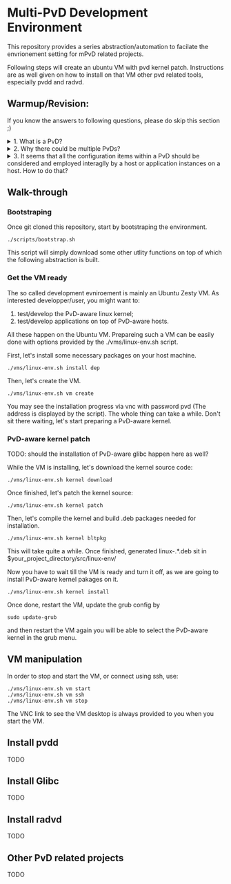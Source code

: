 # Multi-PvD Development Environment

This repository provides a series abstraction/automation to facilate the envrionement setting for mPvD related projects.

Following steps will create an ubuntu VM with pvd kernel patch.
Instructions are as well given on how to install on that VM other pvd related tools, especially pvdd and radvd. 

## Warmup/Revision:
If you know the answers to following questions, please do skip this section ;)

<details><summary>1. What is a PvD?</summary><p>
A provision domain is a 'consistent set of networking configuration information'. For example, source address prefix, DNS server and default gateway that can work together. See more in <a href="https://tools.ietf.org/html/rfc7556">RFC7556</a>.
</p></details>

<details><summary>2. Why there could be multiple PvDs?</summary><p>
A very concrete need for multiple PvD comes from multi-homing without provider idenpendent (PI) address. A host in such client network might receive address allocation from multiple upstreams, along with other configuration settings, just like DNS servers. 
It especially tends to happen with IPv6, for the sake of address aggregation and NAT-free networking. Some further technical discussion can be found in <a href="https://tools.ietf.org/html/draft-ietf-rtgwg-enterprise-pa-multihoming-02">draft-ietf-rtgwg-enterprise-pa-multihoming-02</a>.
</p></details>

<details><summary>3. It seems that all the configuration items within a PvD should be considered and employed interaglly by a host or application instances on a host. How to do that?</summary>
<p>First 
<a href="https://tools.ietf.org/html/draft-ietf-intarea-provisioning-domains-00">draft-ietf-intarea-provisioning-domains</a> specifies a way to configure host with multiple PvDs by introducing a new IPv6 Router Advertisment (RA) option.</p>
<p>We as well modified <a href="https://github.com/IPv6-mPvD/radvd.git">radvd</a> and <a href="https://github.com/IPv6-mPvD/odhcpd">odhcpd</a> so that they can be configured to announce RA containing PvD option.</p>
<p><a href="https://github.com/IPv6-mPvD/wireshark">Wireshark</a> is now as well made capable of parsing RA with PvD option. Debugging made esay.</p>
<p>Host side, we deliver a <a href="https://github.com/IPv6-mPvD/pvd-linux-kernel-patch">linux kernel patch</a> to make it aware of the PvD option in RA. Besides, an essential tool <a href="https://github.com/IPv6-mPvD/pvdd">pvdd</a> that organically groups configuration items of a single PvD together from various sources say RA and DHCP, is as well provided.</p>
<p>For application developpers, a PvD-aware flavor of glibc now provides interfaces with which you can easily access to PvD datas tructure and bind your applications to a set of them easily. TODO: todo add glibc repository.</p>
<p>TODO: one-liner for other projects as well.</p>
</details>

## Walk-through
### Bootstraping
Once git cloned this repository, start by bootstraping the environment.
```shell
./scripts/bootstrap.sh
```
This script will simply download some other utlity functions on top of which the following abstraction is built.

### Get the VM ready
The so called development evniroement is mainly an Ubuntu Zesty VM.
As interested developper/user, you might want to:
1. test/develop the PvD-aware linux kernel;
2. test/develop applications on top of PvD-aware hosts.

All these happen on the Ubuntu VM.
Prepareing such a VM can be easily done with options provided by the ./vms/linux-env.sh script.

First, let's install some necessary packages on your host machine.
```shell
./vms/linux-env.sh install dep
```

Then, let's create the VM.
```shell
./vms/linux-env.sh vm create
```
You may see the installation progress via vnc with password pvd (The address 
is displayed by the script).
The whole thing can take a while.
Don't sit there waiting, let's start preparing a PvD-aware kernel.

### PvD-aware kernel patch
TODO: should the installation of PvD-aware glibc happen here as well?

While the VM is installing, let's download the kernel source code:
```shell
./vms/linux-env.sh kernel download
```

Once finished, let's patch the kernel source:
```shell
./vms/linux-env.sh kernel patch
```

Then, let's compile the kernel and build .deb packages needed for installation.
```shell
./vms/linux-env.sh kernel bltpkg
```
This will take quite a while. Once finished, generated linux-.*.deb sit in $your_project_directory/src/linux-env/

Now you have to wait till the VM is ready and turn it off, as we are going to install PvD-aware kernel pakages on it.
```shell
./vms/linux-env.sh kernel install
```

Once done, restart the VM, update the grub config by
```shell
sudo update-grub
```
and then restart the VM again you will be able to select the PvD-aware kernel in the grub menu.

## VM manipulation
In order to stop and start the VM, or connect using ssh, use:
```shell
./vms/linux-env.sh vm start
./vms/linux-env.sh vm ssh
./vms/linux-env.sh vm stop
```

The VNC link to see the VM desktop is always provided to you when you start the VM.

## Install pvdd
TODO

## Install Glibc
TODO

## Install radvd
TODO

## Other PvD related projects
TODO



